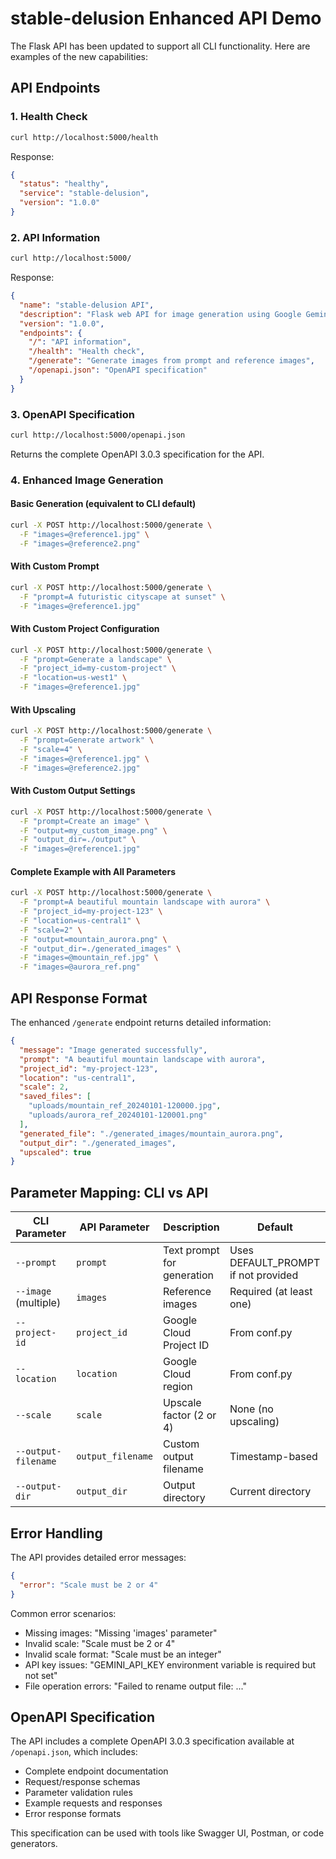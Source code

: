 # stable-delusion Enhanced API Demo

The Flask API has been updated to support all CLI functionality. Here are examples of the new capabilities:

## API Endpoints

### 1. Health Check
```bash
curl http://localhost:5000/health
```

Response:
```json
{
  "status": "healthy",
  "service": "stable-delusion",
  "version": "1.0.0"
}
```

### 2. API Information
```bash
curl http://localhost:5000/
```

Response:
```json
{
  "name": "stable-delusion API",
  "description": "Flask web API for image generation using Google Gemini AI",
  "version": "1.0.0",
  "endpoints": {
    "/": "API information",
    "/health": "Health check",
    "/generate": "Generate images from prompt and reference images",
    "/openapi.json": "OpenAPI specification"
  }
}
```

### 3. OpenAPI Specification
```bash
curl http://localhost:5000/openapi.json
```

Returns the complete OpenAPI 3.0.3 specification for the API.

### 4. Enhanced Image Generation

#### Basic Generation (equivalent to CLI default)
```bash
curl -X POST http://localhost:5000/generate \
  -F "images=@reference1.jpg" \
  -F "images=@reference2.png"
```

#### With Custom Prompt
```bash
curl -X POST http://localhost:5000/generate \
  -F "prompt=A futuristic cityscape at sunset" \
  -F "images=@reference1.jpg"
```

#### With Custom Project Configuration
```bash
curl -X POST http://localhost:5000/generate \
  -F "prompt=Generate a landscape" \
  -F "project_id=my-custom-project" \
  -F "location=us-west1" \
  -F "images=@reference1.jpg"
```

#### With Upscaling
```bash
curl -X POST http://localhost:5000/generate \
  -F "prompt=Generate artwork" \
  -F "scale=4" \
  -F "images=@reference1.jpg" \
  -F "images=@reference2.jpg"
```

#### With Custom Output Settings
```bash
curl -X POST http://localhost:5000/generate \
  -F "prompt=Create an image" \
  -F "output=my_custom_image.png" \
  -F "output_dir=./output" \
  -F "images=@reference1.jpg"
```

#### Complete Example with All Parameters
```bash
curl -X POST http://localhost:5000/generate \
  -F "prompt=A beautiful mountain landscape with aurora" \
  -F "project_id=my-project-123" \
  -F "location=us-central1" \
  -F "scale=2" \
  -F "output=mountain_aurora.png" \
  -F "output_dir=./generated_images" \
  -F "images=@mountain_ref.jpg" \
  -F "images=@aurora_ref.png"
```

## API Response Format

The enhanced `/generate` endpoint returns detailed information:

```json
{
  "message": "Image generated successfully",
  "prompt": "A beautiful mountain landscape with aurora",
  "project_id": "my-project-123",
  "location": "us-central1",
  "scale": 2,
  "saved_files": [
    "uploads/mountain_ref_20240101-120000.jpg",
    "uploads/aurora_ref_20240101-120001.png"
  ],
  "generated_file": "./generated_images/mountain_aurora.png",
  "output_dir": "./generated_images",
  "upscaled": true
}
```

## Parameter Mapping: CLI vs API

| CLI Parameter | API Parameter | Description | Default |
|---------------|---------------|-------------|---------|
| `--prompt` | `prompt` | Text prompt for generation | Uses DEFAULT_PROMPT if not provided |
| `--image` (multiple) | `images` | Reference images | Required (at least one) |
| `--project-id` | `project_id` | Google Cloud Project ID | From conf.py |
| `--location` | `location` | Google Cloud region | From conf.py |
| `--scale` | `scale` | Upscale factor (2 or 4) | None (no upscaling) |
| `--output-filename` | `output_filename` | Custom output filename | Timestamp-based |
| `--output-dir` | `output_dir` | Output directory | Current directory |

## Error Handling

The API provides detailed error messages:

```json
{
  "error": "Scale must be 2 or 4"
}
```

Common error scenarios:
- Missing images: "Missing 'images' parameter"
- Invalid scale: "Scale must be 2 or 4"
- Invalid scale format: "Scale must be an integer"
- API key issues: "GEMINI_API_KEY environment variable is required but not set"
- File operation errors: "Failed to rename output file: ..."

## OpenAPI Specification

The API includes a complete OpenAPI 3.0.3 specification available at `/openapi.json`, which includes:

- Complete endpoint documentation
- Request/response schemas
- Parameter validation rules
- Example requests and responses
- Error response formats

This specification can be used with tools like Swagger UI, Postman, or code generators.